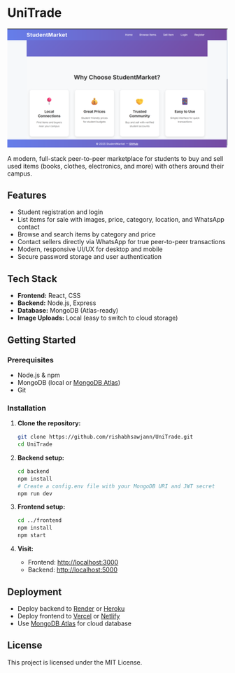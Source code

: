 # UniTrade

![UniTrade Homepage](./frontend/Homepage.png)

A modern, full-stack peer-to-peer marketplace for students to buy and sell used items (books, clothes, electronics, and more) with others around their campus.

## Features

- Student registration and login
- List items for sale with images, price, category, location, and WhatsApp contact
- Browse and search items by category and price
- Contact sellers directly via WhatsApp for true peer-to-peer transactions
- Modern, responsive UI/UX for desktop and mobile
- Secure password storage and user authentication

## Tech Stack

- **Frontend:** React, CSS
- **Backend:** Node.js, Express
- **Database:** MongoDB (Atlas-ready)
- **Image Uploads:** Local (easy to switch to cloud storage)

## Getting Started

### Prerequisites

- Node.js & npm
- MongoDB (local or [MongoDB Atlas](https://www.mongodb.com/cloud/atlas))
- Git

### Installation

1. **Clone the repository:**
   ```sh
   git clone https://github.com/rishabhsawjann/UniTrade.git
   cd UniTrade
   ```

2. **Backend setup:**
   ```sh
   cd backend
   npm install
   # Create a config.env file with your MongoDB URI and JWT secret
   npm run dev
   ```

3. **Frontend setup:**
   ```sh
   cd ../frontend
   npm install
   npm start
   ```

4. **Visit:**  
   - Frontend: [http://localhost:3000](http://localhost:3000)  
   - Backend: [http://localhost:5000](http://localhost:5000)

## Deployment

- Deploy backend to [Render](https://render.com/) or [Heroku](https://heroku.com/)
- Deploy frontend to [Vercel](https://vercel.com/) or [Netlify](https://netlify.com/)
- Use [MongoDB Atlas](https://www.mongodb.com/cloud/atlas) for cloud database

## License

This project is licensed under the MIT License. 